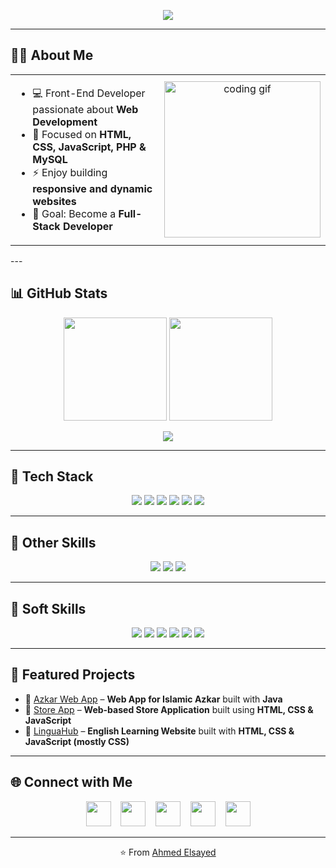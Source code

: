 <!-- Header dengan animasi typing -->
<p align="center">
    <img
        src="https://readme-typing-svg.herokuapp.com/?font=Fira+Code&weight=700&size=24&duration=3000&pause=1000&color=00E0FF&center=true&vCenter=true&width=700&lines=Hi+👋,+I'm+Ahmed+Mohamed+Elsayed!;Front-End+Developer;Web+Development;HTML+|+CSS+|+JavaScript+|+PHP+|+MySQL;Always+Learning+New+Things!" />
</p>

---
## 👨‍💻 About Me
<table>
<tr>
<td width="70%" valign="top">

- 💻 Front-End Developer passionate about **Web Development**
- 🌱 Focused on **HTML, CSS, JavaScript, PHP & MySQL**
- ⚡ Enjoy building **responsive and dynamic websites**
- 🎯 Goal: Become a **Full-Stack Developer**

</td>
<td width="30%" align="center">

<img src="https://media.giphy.com/media/qgQUggAC3Pfv687qPC/giphy.gif" width="250" alt="coding gif"/>

</td>
</tr>
</table>
---

## 📊 GitHub Stats
<p align="center">
    <img src="https://github-readme-stats.vercel.app/api?username=AhmedElsayed6179&show_icons=true&theme=tokyonight&hide_border=true"
        height="165" />
    <img src="https://github-readme-streak-stats.herokuapp.com/?user=AhmedElsayed6179&theme=tokyonight&hide_border=true"
        height="165" />
</p>
<p align="center">
    <img
        src="https://github-readme-activity-graph.vercel.app/graph?username=AhmedElsayed6179&theme=tokyo-night&hide_border=true" />
</p>

---

## 🚀 Tech Stack
<p align="center">
    <img src="https://img.shields.io/badge/HTML5-E34F26?style=for-the-badge&logo=html5&logoColor=white" />
    <img src="https://img.shields.io/badge/CSS3-1572B6?style=for-the-badge&logo=css3&logoColor=white" />
    <img src="https://img.shields.io/badge/JavaScript-F7DF1E?style=for-the-badge&logo=javascript&logoColor=black" />
    <img src="https://img.shields.io/badge/PHP-6C63FF?style=for-the-badge&logo=php&logoColor=white" />
    <img src="https://img.shields.io/badge/MySQL-00618A?style=for-the-badge&logo=mysql&logoColor=white" />
    <img src="https://img.shields.io/badge/React-61DAFB?style=for-the-badge&logo=react&logoColor=black" />
</p>

---

## 🎨 Other Skills
<p align="center">
    <img src="https://img.shields.io/badge/Figma-F24E1E?style=for-the-badge&logo=figma&logoColor=white" />
    <img src="https://img.shields.io/badge/Git-F05032?style=for-the-badge&logo=git&logoColor=white" />
    <img src="https://img.shields.io/badge/Technical%20Writing-007ACC?style=for-the-badge&logo=markdown&logoColor=white" />
</p>

---

## 🤝 Soft Skills
<p align="center">
    <img src="https://img.shields.io/badge/Teamwork-4CAF50?style=for-the-badge&logo=people&logoColor=white" />
    <img src="https://img.shields.io/badge/Communication-2196F3?style=for-the-badge&logo=wechat&logoColor=white" />
    <img src="https://img.shields.io/badge/Learning-4CAF50?style=for-the-badge&logo=bookstack&logoColor=white" />
    <img src="https://img.shields.io/badge/Problem%20Solving-9C27B0?style=for-the-badge&logo=thinkpad&logoColor=white" />
    <img src="https://img.shields.io/badge/Critical%20Thinking-00BCD4?style=for-the-badge&logo=idea&logoColor=white" />
    <img src="https://img.shields.io/badge/Creativity-E91E63?style=for-the-badge&logo=bulma&logoColor=white" />
</p>

---

## 📌 Featured Projects
- 🔹 [Azkar Web App](https://ahmedelsayed6179.github.io/Azkar) – **Web App for Islamic Azkar** built with **Java**
- 🔹 [Store App](https://ahmedelsayed6179.github.io/Store-App) – **Web-based Store Application** built using **HTML, CSS & JavaScript**
- 🔹 [LinguaHub](https://ahmedelsayed6179.github.io/LinguaHub) – **English Learning Website** built with **HTML, CSS & JavaScript (mostly CSS)**

---

## 🌐 Connect with Me
<p align="center">
    <!-- Facebook -->
    <a style="text-decoration: none; outline: none; border: none;" href="https://www.facebook.com/ahmedelsayed38"
        target="_blank">
        <img src="https://img.icons8.com/ios-filled/50/1877F2/facebook.png" width="40" />
    </a>
    &nbsp;&nbsp;
    <!-- LinkedIn -->
    <a style="text-decoration: none; outline: none; border: none;" href="https://www.linkedin.com/in/ahmed-elsayed-2085a7322?utm_source=share&utm_campaign=share_via&utm_content=profile"
        target="_blank">
        <img src="https://img.icons8.com/ios-filled/50/6C63FF/linkedin.png" width="40" />
    </a>
    &nbsp;&nbsp;
    <!-- Instagram -->
    <a style="text-decoration: none; outline: none; border: none;" href="https://www.instagram.com/ahmedelsayed25" target="_blank">
        <img src="https://img.icons8.com/ios-filled/50/E4405F/instagram-new.png" width="40" />
    </a>
    &nbsp;&nbsp;
    <!-- TikTok -->
    <a style="text-decoration: none; outline: none; border: none;" href="https://www.tiktok.com/@ahmed_el_sayed" target="_blank">
        <img src="https://img.icons8.com/ios-filled/50/000000/tiktok--v1.png" width="40" />
    </a>
    &nbsp;&nbsp;
    <!-- Gmail -->
    <a style="text-decoration: none; outline: none; border: none;" href="mailto:febrianriski222@gmail.com" target="_blank">
        <img src="https://img.icons8.com/ios-filled/50/FF4C4C/gmail.png" width="40" />
    </a>
</p>

---

<p align="center">⭐️ From <a href="https://github.com/AhmedElsayed6179">Ahmed Elsayed</a></p>

